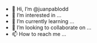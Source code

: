 - 👋 Hi, I’m @juanpablodd
- 👀 I’m interested in ...
- 🌱 I’m currently learning ...
- 💞️ I’m looking to collaborate on ...
- 📫 How to reach me ...

<!---
juanpablodd/juanpablodd is a ✨ special ✨ repository because its `README.md` (this file) appears on your GitHub profile.
You can click the Preview link to take a look at your changes.
--->
